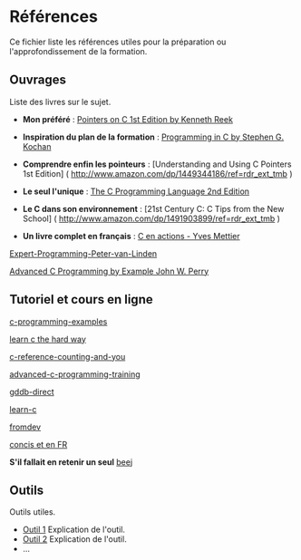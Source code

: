 # Références

Ce fichier liste les références utiles pour la préparation ou l'approfondissement de la formation.

## Ouvrages

Liste des livres sur le sujet.

- **Mon préféré** : [Pointers on C 1st Edition by Kenneth Reek](http://www.amazon.com/dp/0673999866/?tag=stackoverfl08-20)

- **Inspiration du plan de la formation** : [Programming in C by Stephen G. Kochan ]( http://www.amazon.com/dp/0672326663/?tag=stackoverfl08-20#reader_0672326663)

- **Comprendre enfin les pointeurs** : [Understanding and Using C Pointers 1st Edition]  ( http://www.amazon.com/dp/1449344186/ref=rdr_ext_tmb )

- **Le seul l'unique** : [The C Programming Language 2nd Edition ](http://www.amazon.com/dp/0131103628/ref=rdr_ext_tmb)

- **Le C dans son environnement** : [21st Century C: C Tips from the New School] ( http://www.amazon.com/dp/1491903899/ref=rdr_ext_tmb )

- **Un livre complet en français** : [C en actions - Yves Mettier]( http://www.editions-eni.fr/livres/c-en-action-3ieme-edition/.d67c5331713396f4284d29a9d01ea45b.html )

[Expert-Programming-Peter-van-Linden](http://www.amazon.com/Expert-Programming-Peter-van-Linden/dp/0131774298/ref=pd_bxgy_14_img_2?ie=UTF8&refRID=1A4Q7W3MVM7CJ1V3XF8C)

[Advanced C Programming by Example John W. Perry](http://dl.acm.org/citation.cfm?id=522120)


## Tutoriel et cours en ligne

[c-programming-examples](http://www.sanfoundry.com/c-programming-examples/)

[learn c the hard way](http://c.learncodethehardway.org/book/)

[c-reference-counting-and-you](http://stoneship.org/essays/c-reference-counting-and-you/)

[advanced-c-programming-training](http://www.sanfoundry.com/advanced-c-programming-training/)

[gddb-direct](http://publications.gbdirect.co.uk/c_book/)

[learn-c](http://www.learn-c.org/)

[fromdev](http://www.fromdev.com/2013/10/c-programming-tutorials.html)

[concis et en FR](http://astro.ens.fr/osae/ccc.pdf)

**S'il fallait en retenir un seul** [beej](http://beej.us/guide/bgc/)

## Outils

Outils utiles.

- [Outil 1](http://outil1) Explication de l'outil.
- [Outil 2](http://outil2) Explication de l'outil.
- ...
